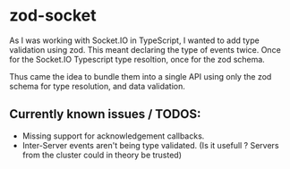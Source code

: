 # zod-socket
As I was working with Socket.IO in TypeScript, I wanted to add type validation using zod. This meant declaring the type of events twice.
Once for the Socket.IO Typescript type resoltion, once for the zod schema.

Thus came the idea to bundle them into a single API using only the zod schema for type resolution, and data validation.


## Currently known issues / TODOS:
- Missing support for acknowledgement callbacks.
- Inter-Server events aren't being type validated. (Is it usefull ? Servers from the cluster could in theory be trusted)
